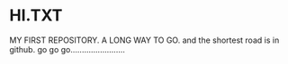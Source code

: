 HI.TXT
======

MY FIRST REPOSITORY. A LONG WAY TO GO. 
and the shortest road is in github.
go go go........................
